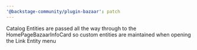 ```yaml
---
'@backstage-community/plugin-bazaar': patch
---
```


Catalog Entities are passed all the way through to the HomePageBazaarInfoCard so custom entities are maintained when opening the Link Entity menu
